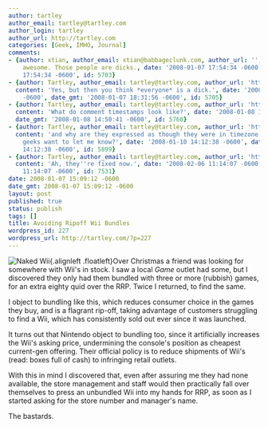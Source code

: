 ```yaml
---
author: tartley
author_email: tartley@tartley.com
author_login: tartley
author_url: http://tartley.com
categories: [Geek, IMHO, Journal]
comments:
- {author: xtian, author_email: xtian@babbageclunk.com, author_url: '', content: That's
    awesome. Those people are dicks., date: '2008-01-07 17:54:34 -0600', date_gmt: '2008-01-07
    17:54:34 -0600', id: 5703}
- {author: Tartley, author_email: tartley@tartley.com, author_url: 'http://tartley.com',
  content: 'Yes, but then you think *everyone* is a dick.', date: '2008-01-07 18:31:56
    -0600', date_gmt: '2008-01-07 18:31:56 -0600', id: 5705}
- {author: Tartley, author_email: tartley@tartley.com, author_url: 'http://tartley.com',
  content: 'What do comment timestamps look like?', date: '2008-01-08 14:50:41 -0600',
  date_gmt: '2008-01-08 14:50:41 -0600', id: 5760}
- {author: Tartley, author_email: tartley@tartley.com, author_url: 'http://tartley.com',
  content: 'and why are they expressed as though they were in timezone CST? Any Wordpress
    geeks want to let me know?', date: '2008-01-10 14:12:38 -0600', date_gmt: '2008-01-10
    14:12:38 -0600', id: 5899}
- {author: Tartley, author_email: tartley@tartley.com, author_url: 'http://tartley.com',
  content: 'Ah, they''re fixed now.', date: '2008-02-06 11:14:07 -0600', date_gmt: '2008-02-06
    11:14:07 -0600', id: 7531}
date: 2008-01-07 15:09:12 -0600
date_gmt: 2008-01-07 15:09:12 -0600
layout: post
published: true
status: publish
tags: []
title: Avoiding Ripoff Wii Bundles
wordpress_id: 227
wordpress_url: http://tartley.com/?p=227
---
```


![Naked
Wii](/assets/2008/01/wii.jpg){.alignleft
.floatleft}Over Christmas a friend was looking for somewhere with Wii's
in stock. I saw a local *Game* outlet had some, but I discovered they
only had them bundled with three or more (rubbish) games, for an extra
eighty quid over the RRP. Twice I returned, to find the same.

I object to bundling like this, which reduces consumer choice in the
games they buy, and is a flagrant rip-off, taking advantage of customers
struggling to find a Wii, which has consistently sold out ever since it
was launched.

It turns out that Nintendo object to bundling too, since it artificially
increases the Wii's asking price, undermining the console's position as
cheapest current-gen offering. Their official policy is to reduce
shipments of Wii's (read: boxes full of cash) to infringing retail
outlets.

With this in mind I discovered that, even after assuring me they had
none available, the store management and staff would then practically
fall over themselves to press an unbundled Wii into my hands for RRP, as
soon as I started asking for the store number and manager's name.

The bastards.
